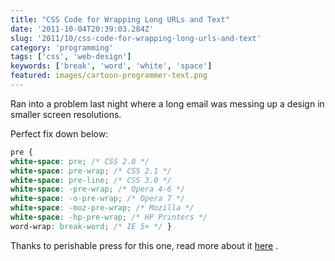 ```yaml
---
title: "CSS Code for Wrapping Long URLs and Text"
date: '2011-10-04T20:39:03.284Z'
slug: '2011/10/css-code-for-wrapping-long-urls-and-text'
category: 'programming'
tags: ['css', 'web-design']
keywords: ['break', 'word', 'white', 'space']
featured: images/cartoon-programmer-text.png
---
```


Ran into a problem last night where a long email was messing up a design in smaller screen resolutions.

Perfect fix down below:
```css
pre {
white-space: pre; /* CSS 2.0 */
white-space: pre-wrap; /* CSS 2.1 */
white-space: pre-line; /* CSS 3.0 */
white-space: -pre-wrap; /* Opera 4-6 */
white-space: -o-pre-wrap; /* Opera 7 */
white-space: -moz-pre-wrap; /* Mozilla */
white-space: -hp-pre-wrap; /* HP Printers */
word-wrap: break-word; /* IE 5+ */ }
```
Thanks to perishable press for this one, read more about it [here](http://perishablepress.com/press/2010/06/01/wrapping-content/) .